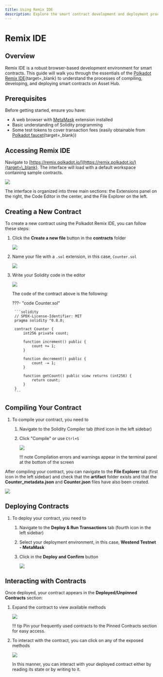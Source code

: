 ```yaml
---
title: Using Remix IDE
description: Explore the smart contract development and deployment process on Asset Hub using Remix IDE, a visual IDE for blockchain developers.
---
```


# Remix IDE

## Overview

Remix IDE is a robust browser-based development environment for smart contracts. This guide will walk you through the essentials of the [Polkadot Remix IDE](https://remix.polkadot.io/){target=\_blank} to understand the processes of compiling, developing, and deploying smart contracts on Asset Hub.

## Prerequisites

Before getting started, ensure you have:

- A web browser with [MetaMask](https://metamask.io/) extension installed
- Basic understanding of Solidity programming
- Some test tokens to cover transaction fees (easily obtainable from [Polkadot faucet](https://faucet.polkadot.io/){target=\_blank})

## Accessing Remix IDE

Navigate to [https://remix.polkadot.io/](https://remix.polkadot.io/){target=\_blank}. The interface will load with a default workspace containing sample contracts.

![](/images/develop/smart-contracts/evm-toolkit/dev-environments/remix/remix-1.webp)

The interface is organized into three main sections: the Extensions panel on the right, the Code Editor in the center, and the File Explorer on the left.

## Creating a New Contract

To create a new contract using the Polkadot Remix IDE, you can follow these steps:

1. Click the **Create a new file** button in the **contracts** folder

    ![](/images/develop/smart-contracts/evm-toolkit/dev-environments/remix/remix-2.webp)

2. Name your file with a `.sol` extension, in this case, `Counter.sol`

    ![](/images/develop/smart-contracts/evm-toolkit/dev-environments/remix/remix-3.webp)

3. Write your Solidity code in the editor

    ![](/images/develop/smart-contracts/evm-toolkit/dev-environments/remix/remix-4.webp)

    The code of the contract above is the following:

    ???- "code Counter.sol"
        
        ```solidity
        // SPDX-License-Identifier: MIT
        pragma solidity ^0.8.0;

        contract Counter {
            int256 private count;

            function increment() public {
                count += 1;
            }

            function decrement() public {
                count -= 1;
            }

            function getCount() public view returns (int256) {
                return count;
            }
        }
        ```

## Compiling Your Contract

1. To compile your contract, you need to

    1. Navigate to the Solidity Compiler tab (third icon in the left sidebar)
    2. Click "Compile" or use `Ctrl+S`

        ![](/images/develop/smart-contracts/evm-toolkit/dev-environments/remix/remix-5.webp)
    
        !!! note
            Compilation errors and warnings appear in the terminal panel at the bottom of the screen

After compiling your contract, you can navigate to the **File Explorer** tab (first icon in the left sidebar) and check that the **artifact** folder exists and that the **Counter_metadata.json** and **Counter.json** files have also been created.

![](/images/develop/smart-contracts/evm-toolkit/dev-environments/remix/remix-6.webp)

## Deploying Contracts

1. To deploy your contract, you need to

    1. Navigate to the **Deploy & Run Transactions** tab (fourth icon in the left sidebar)
    2. Select your deployment environment, in this case, **Westend Testnet - MetaMask**
    3. Click in the **Deploy and Confirm** button

        ![](/images/develop/smart-contracts/evm-toolkit/dev-environments/remix/remix-7.webp)

## Interacting with Contracts

Once deployed, your contract appears in the **Deployed/Unpinned Contracts** section:

1. Expand the contract to view available methods

    ![](/images/develop/smart-contracts/evm-toolkit/dev-environments/remix/remix-8.webp)

    !!! tip
        Pin your frequently used contracts to the Pinned Contracts section for easy access.

2. To interact with the contract, you can click on any of the exposed methods

    ![](/images/develop/smart-contracts/evm-toolkit/dev-environments/remix/remix-9.webp)

    In this manner, you can interact with your deployed contract either by reading its state or by writing to it.